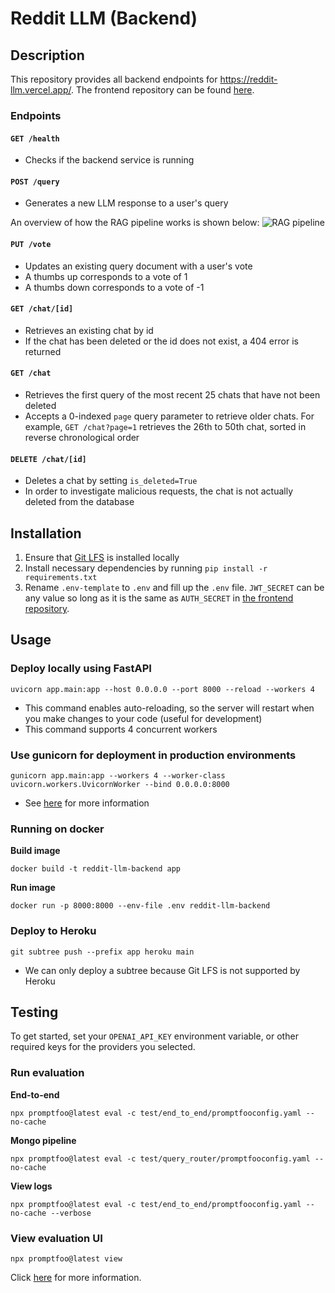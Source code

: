 # Reddit LLM (Backend)

## Description

This repository provides all backend endpoints for https://reddit-llm.vercel.app/. The frontend repository can be found [here](https://github.com/seancze/reddit-llm-frontend).

### Endpoints

#### `GET /health`

- Checks if the backend service is running

#### `POST /query`

- Generates a new LLM response to a user's query

An overview of how the RAG pipeline works is shown below:
![RAG pipeline](assets/rag-pipeline.png)

#### `PUT /vote`

- Updates an existing query document with a user's vote
- A thumbs up corresponds to a vote of 1
- A thumbs down corresponds to a vote of -1

#### `GET /chat/[id]`

- Retrieves an existing chat by id
- If the chat has been deleted or the id does not exist, a 404 error is returned

#### `GET /chat`

- Retrieves the first query of the most recent 25 chats that have not been deleted
- Accepts a 0-indexed `page` query parameter to retrieve older chats. For example, `GET /chat?page=1` retrieves the 26th to 50th chat, sorted in reverse chronological order

#### `DELETE /chat/[id]`

- Deletes a chat by setting `is_deleted=True`
- In order to investigate malicious requests, the chat is not actually deleted from the database

## Installation

1. Ensure that [Git LFS](https://git-lfs.com/) is installed locally
2. Install necessary dependencies by running `pip install -r requirements.txt`
3. Rename `.env-template` to `.env` and fill up the `.env` file. `JWT_SECRET` can be any value so long as it is the same as `AUTH_SECRET` in [the frontend repository](https://github.com/seancze/reddit-llm-frontend).

## Usage

### Deploy locally using FastAPI

```shell
uvicorn app.main:app --host 0.0.0.0 --port 8000 --reload --workers 4
```

- This command enables auto-reloading, so the server will restart when you make changes to your code (useful for development)
- This command supports 4 concurrent workers

### Use gunicorn for deployment in production environments

```shell
gunicorn app.main:app --workers 4 --worker-class uvicorn.workers.UvicornWorker --bind 0.0.0.0:8000
```

- See [here](https://www.uvicorn.org/#running-with-gunicorn) for more information

### Running on docker

**Build image**

```shell
docker build -t reddit-llm-backend app
```

**Run image**

```shell
docker run -p 8000:8000 --env-file .env reddit-llm-backend
```

### Deploy to Heroku

```shell
git subtree push --prefix app heroku main
```

- We can only deploy a subtree because Git LFS is not supported by Heroku

## Testing

To get started, set your `OPENAI_API_KEY` environment variable, or other required keys for the providers you selected.

### Run evaluation

**End-to-end**

```shell
npx promptfoo@latest eval -c test/end_to_end/promptfooconfig.yaml --no-cache
```

**Mongo pipeline**

```shell
npx promptfoo@latest eval -c test/query_router/promptfooconfig.yaml --no-cache
```

**View logs**

```shell
npx promptfoo@latest eval -c test/end_to_end/promptfooconfig.yaml --no-cache --verbose
```

### View evaluation UI

```shell
npx promptfoo@latest view
```

Click [here](https://www.promptfoo.dev/docs/getting-started/) for more information.
